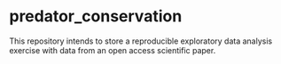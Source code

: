 # predator_conservation
This repository intends to store a reproducible exploratory data analysis exercise with data from an open access scientific paper.
